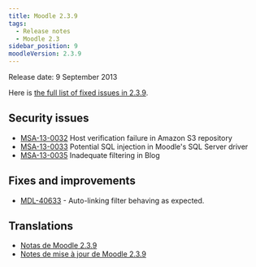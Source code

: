 ```yaml
---
title: Moodle 2.3.9
tags:
  - Release notes
  - Moodle 2.3
sidebar_position: 9
moodleVersion: 2.3.9
---
```


Release date: 9 September 2013

Here is [the full list of fixed issues in 2.3.9](https://moodle.atlassian.net/secure/IssueNavigator!executeAdvanced.jspa?jqlQuery=project+%3D+mdl+AND+resolution+%3D+fixed+AND+fixVersion+in+%28%222.3.9%22%29+ORDER+BY+priority+DESC&runQuery=true&clear=true).

## Security issues

- [MSA-13-0032](https://moodle.org/mod/forum/discuss.php?d=238393) Host verification failure in Amazon S3 repository
- [MSA-13-0033](https://moodle.org/mod/forum/discuss.php?d=238396) Potential SQL injection in Moodle's SQL Server driver
- [MSA-13-0035](https://moodle.org/mod/forum/discuss.php?d=238399) Inadequate filtering in Blog

## Fixes and improvements

- [MDL-40633](https://moodle.atlassian.net/browse/MDL-40633) - Auto-linking filter behaving as expected.

## Translations

- [Notas de Moodle 2.3.9](https://docs.moodle.org/es/Notas_de_Moodle_2.3.9)
- [Notes de mise à jour de Moodle 2.3.9](https://docs.moodle.org/fr/Notes_de_mise_à_jour_de_Moodle_2.3.9)
